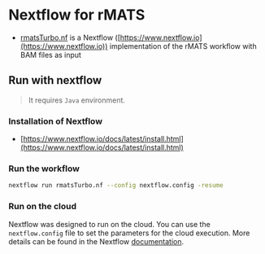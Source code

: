 # Nextflow for rMATS

* [rmatsTurbo.nf](rmatsTurbo.nf) is a Nextflow ([https://www.nextflow.io](https://www.nextflow.io)) implementation of the rMATS workflow with BAM files as input


## Run with nextflow

> It requires `Java` environment.

### Installation of Nextflow
* [https://www.nextflow.io/docs/latest/install.html](https://www.nextflow.io/docs/latest/install.html)

###  Run the workflow

```bash
nextflow run rmatsTurbo.nf --config nextflow.config -resume
```

### Run on the cloud
Nextflow was designed to run on the cloud. You can use the `nextflow.config` file to set the parameters for the cloud execution. More details can be found in the Nextflow [documentation](https://www.nextflow.io/docs/latest/aws.html).



